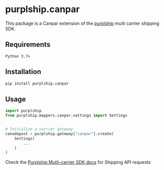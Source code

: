 # purplship.canpar

This package is a Canpar extension of the [purplship](https://pypi.org/project/purplship) multi carrier shipping SDK.

## Requirements

`Python 3.7+`

## Installation

```bash
pip install purplship.canpar
```

## Usage

```python
import purplship
from purplship.mappers.canpar.settings import Settings


# Initialize a carrier gateway
canadapost = purplship.gateway["canpar"].create(
    Settings(
        ...
    )
)
```

Check the [Purplship Mutli-carrier SDK docs](https://sdk.purplship.com) for Shipping API requests
